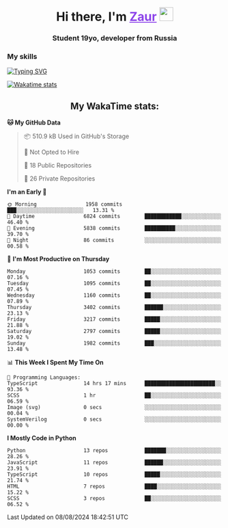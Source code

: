 <h1 align="center">
    Hi there, I'm 
    <a href="https://t.me/skyguy" target="_blank" style="color: #8C43EA">Zaur</a>
    <img src="https://github.com/blackcater/blackcater/raw/main/images/Hi.gif" height="32">
</h1>

<h3 align="center">
    Student 19yo, developer from Russia
</h3>  

### **My skills**
[![Typing SVG](https://readme-typing-svg.herokuapp.com?font=Oxanium&duration=3000&pause=1500&color=8C43EA&height=30&lines=JavaScript/TypeScript:+React.js,+Next.js;HTML+(PUG),+CSS+(SCSS);Python:+FastAPI,+Flask,+Aiogram,+Telethon;SQL:+PostgreSQL,+SQLite)](https://git.io/typing-svg)

[![Wakatime stats](https://github-readme-stats.vercel.app/api/wakatime?username=skyguy&hide_title=true&show_icons=true&title_color=8C43EA&icon_color=BE57EA&bg_color=30,191919,341b56&text_color=B1B1B1&border_radius=10&hide_border=true)](https://github.com/anuraghazra/github-readme-stats)


<h2 align="center"> My WakaTime stats: </h2>

<!--START_SECTION:waka-->
**🐱 My GitHub Data** 

> 📦 510.9 kB Used in GitHub's Storage 
 > 
> 🚫 Not Opted to Hire
 > 
> 📜 18 Public Repositories 
 > 
> 🔑 26 Private Repositories 
 > 
**I'm an Early 🐤** 

```text
🌞 Morning                1958 commits        ███░░░░░░░░░░░░░░░░░░░░░░   13.31 % 
🌆 Daytime                6824 commits        ████████████░░░░░░░░░░░░░   46.40 % 
🌃 Evening                5838 commits        ██████████░░░░░░░░░░░░░░░   39.70 % 
🌙 Night                  86 commits          ░░░░░░░░░░░░░░░░░░░░░░░░░   00.58 % 
```
📅 **I'm Most Productive on Thursday** 

```text
Monday                   1053 commits        ██░░░░░░░░░░░░░░░░░░░░░░░   07.16 % 
Tuesday                  1095 commits        ██░░░░░░░░░░░░░░░░░░░░░░░   07.45 % 
Wednesday                1160 commits        ██░░░░░░░░░░░░░░░░░░░░░░░   07.89 % 
Thursday                 3402 commits        ██████░░░░░░░░░░░░░░░░░░░   23.13 % 
Friday                   3217 commits        █████░░░░░░░░░░░░░░░░░░░░   21.88 % 
Saturday                 2797 commits        █████░░░░░░░░░░░░░░░░░░░░   19.02 % 
Sunday                   1982 commits        ███░░░░░░░░░░░░░░░░░░░░░░   13.48 % 
```


📊 **This Week I Spent My Time On** 

```text
💬 Programming Languages: 
TypeScript               14 hrs 17 mins      ███████████████████████░░   93.36 % 
SCSS                     1 hr                ██░░░░░░░░░░░░░░░░░░░░░░░   06.59 % 
Image (svg)              0 secs              ░░░░░░░░░░░░░░░░░░░░░░░░░   00.04 % 
SystemVerilog            0 secs              ░░░░░░░░░░░░░░░░░░░░░░░░░   00.00 % 
```

**I Mostly Code in Python** 

```text
Python                   13 repos            ███████░░░░░░░░░░░░░░░░░░   28.26 % 
JavaScript               11 repos            ██████░░░░░░░░░░░░░░░░░░░   23.91 % 
TypeScript               10 repos            █████░░░░░░░░░░░░░░░░░░░░   21.74 % 
HTML                     7 repos             ████░░░░░░░░░░░░░░░░░░░░░   15.22 % 
SCSS                     3 repos             ██░░░░░░░░░░░░░░░░░░░░░░░   06.52 % 
```




 Last Updated on 08/08/2024 18:42:51 UTC
<!--END_SECTION:waka-->
